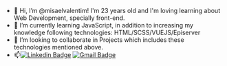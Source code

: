 - 👋 Hi, I’m @misaelvalentim! I'm 23 years old and I'm loving learning about Web Development, specially front-end.
- 🌱 I’m currently learning JavaScript, in addition to increasing my knowledge following technologies: HTML/SCSS/VUEJS/Episerver
- 💞️ I’m looking to collaborate in Projects which includes these technologies mentioned above.
- 📫[![Linkedin Badge](https://img.shields.io/badge/-Misael%20Valentim-000000?style=flat-square&logo=Linkedin&logoColor=white&link=https://www.linkedin.com/in/misael-valentim-8806841b7/)](https://www.linkedin.com/in/misael-valentim-8806841b7/) 
[![Gmail Badge](https://img.shields.io/badge/-misael.valentim98@gmail.com-000000?style=flat-square&logo=Gmail&logoColor=white&link=mailto:misael.valentim98@gmail.com)](mailto:misael.valentim98@gmail.com)
<!---
misaelvalentim/misaelvalentim is a ✨ special ✨ repository because its `README.md` (this file) appears on your GitHub profile.
You can click the Preview link to take a look at your changes.
--->
